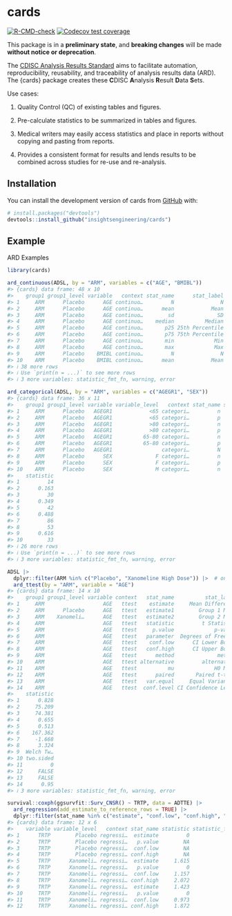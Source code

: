 
<!-- README.md is generated from README.Rmd. Please edit that file -->

# cards

<!-- badges: start -->

[![R-CMD-check](https://github.com/insightsengineering/cards/actions/workflows/R-CMD-check.yaml/badge.svg)](https://github.com/insightsengineering/cards/actions/workflows/R-CMD-check.yaml)
[![Codecov test
coverage](https://codecov.io/gh/insightsengineering/cards/branch/main/graph/badge.svg)](https://app.codecov.io/gh/insightsengineering/cards?branch=main)
<!-- badges: end -->

This package is in a **preliminary state**, and **breaking changes**
will be made **without notice or deprecation**.

The [CDISC Analysis Results
Standard](https://www.cdisc.org/standards/foundational/analysis-results-standards)
aims to facilitate automation, reproducibility, reusability, and
traceability of analysis results data (ARD). The {cards} package creates
these **C**DISC **A**nalysis **R**esult **D**ata **S**ets.

Use cases:

1.  Quality Control (QC) of existing tables and figures.

2.  Pre-calculate statistics to be summarized in tables and figures.

3.  Medical writers may easily access statistics and place in reports
    without copying and pasting from reports.

4.  Provides a consistent format for results and lends results to be
    combined across studies for re-use and re-analysis.

## Installation

You can install the development version of cards from
[GitHub](https://github.com/) with:

``` r
# install.packages("devtools")
devtools::install_github("insightsengineering/cards")
```

## Example

ARD Examples

``` r
library(cards)

ard_continuous(ADSL, by = "ARM", variables = c("AGE", "BMIBL"))
#> {cards} data frame: 48 x 10
#>    group1 group1_level variable   context stat_name      stat_label statistic
#> 1     ARM      Placebo      AGE continuo…         N               N        86
#> 2     ARM      Placebo      AGE continuo…      mean            Mean    75.209
#> 3     ARM      Placebo      AGE continuo…        sd              SD      8.59
#> 4     ARM      Placebo      AGE continuo…    median          Median        76
#> 5     ARM      Placebo      AGE continuo…       p25 25th Percentile        69
#> 6     ARM      Placebo      AGE continuo…       p75 75th Percentile        82
#> 7     ARM      Placebo      AGE continuo…       min             Min        52
#> 8     ARM      Placebo      AGE continuo…       max             Max        89
#> 9     ARM      Placebo    BMIBL continuo…         N               N        86
#> 10    ARM      Placebo    BMIBL continuo…      mean            Mean    23.636
#> ℹ 38 more rows
#> ℹ Use `print(n = ...)` to see more rows
#> ℹ 3 more variables: statistic_fmt_fn, warning, error

ard_categorical(ADSL, by = "ARM", variables = c("AGEGR1", "SEX"))
#> {cards} data frame: 36 x 11
#>    group1 group1_level variable variable_level   context stat_name stat_label
#> 1     ARM      Placebo   AGEGR1            <65 categori…         n          n
#> 2     ARM      Placebo   AGEGR1            <65 categori…         p          %
#> 3     ARM      Placebo   AGEGR1            >80 categori…         n          n
#> 4     ARM      Placebo   AGEGR1            >80 categori…         p          %
#> 5     ARM      Placebo   AGEGR1          65-80 categori…         n          n
#> 6     ARM      Placebo   AGEGR1          65-80 categori…         p          %
#> 7     ARM      Placebo   AGEGR1                categori…         N          N
#> 8     ARM      Placebo      SEX              F categori…         n          n
#> 9     ARM      Placebo      SEX              F categori…         p          %
#> 10    ARM      Placebo      SEX              M categori…         n          n
#>    statistic
#> 1         14
#> 2      0.163
#> 3         30
#> 4      0.349
#> 5         42
#> 6      0.488
#> 7         86
#> 8         53
#> 9      0.616
#> 10        33
#> ℹ 26 more rows
#> ℹ Use `print(n = ...)` to see more rows
#> ℹ 3 more variables: statistic_fmt_fn, warning, error

ADSL |>
  dplyr::filter(ARM %in% c("Placebo", "Xanomeline High Dose")) |>  # only only two groups for a t-test
  ard_ttest(by = "ARM", variable = "AGE")
#> {cards} data frame: 14 x 10
#>    group1 group1_level variable context   stat_name          stat_label
#> 1     ARM                   AGE   ttest    estimate     Mean Difference
#> 2     ARM      Placebo      AGE   ttest   estimate1        Group 1 Mean
#> 3     ARM    Xanomeli…      AGE   ttest   estimate2        Group 2 Mean
#> 4     ARM                   AGE   ttest   statistic         t Statistic
#> 5     ARM                   AGE   ttest     p.value             p-value
#> 6     ARM                   AGE   ttest   parameter  Degrees of Freedom
#> 7     ARM                   AGE   ttest    conf.low      CI Lower Bound
#> 8     ARM                   AGE   ttest   conf.high      CI Upper Bound
#> 9     ARM                   AGE   ttest      method              method
#> 10    ARM                   AGE   ttest alternative         alternative
#> 11    ARM                   AGE   ttest          mu             H0 Mean
#> 12    ARM                   AGE   ttest      paired       Paired t-test
#> 13    ARM                   AGE   ttest   var.equal     Equal Variances
#> 14    ARM                   AGE   ttest  conf.level CI Confidence Level
#>    statistic
#> 1      0.828
#> 2     75.209
#> 3     74.381
#> 4      0.655
#> 5      0.513
#> 6    167.362
#> 7     -1.668
#> 8      3.324
#> 9  Welch Tw…
#> 10 two.sided
#> 11         0
#> 12     FALSE
#> 13     FALSE
#> 14      0.95
#> ℹ 3 more variables: statistic_fmt_fn, warning, error

survival::coxph(ggsurvfit::Surv_CNSR() ~ TRTP, data = ADTTE) |>
  ard_regression(add_estimate_to_reference_rows = TRUE) |> 
  dplyr::filter(stat_name %in% c("estimate", "conf.low", "conf.high", "p.value"))
#> {cards} data frame: 12 x 6
#>    variable variable_level   context stat_name statistic statistic_fmt_fn
#> 1      TRTP        Placebo regressi…  estimate         0                1
#> 2      TRTP        Placebo regressi…   p.value        NA                1
#> 3      TRTP        Placebo regressi…  conf.low        NA                1
#> 4      TRTP        Placebo regressi… conf.high        NA                1
#> 5      TRTP      Xanomeli… regressi…  estimate     1.615                1
#> 6      TRTP      Xanomeli… regressi…   p.value         0                1
#> 7      TRTP      Xanomeli… regressi…  conf.low     1.157                1
#> 8      TRTP      Xanomeli… regressi… conf.high     2.072                1
#> 9      TRTP      Xanomeli… regressi…  estimate     1.423                1
#> 10     TRTP      Xanomeli… regressi…   p.value         0                1
#> 11     TRTP      Xanomeli… regressi…  conf.low     0.973                1
#> 12     TRTP      Xanomeli… regressi… conf.high     1.872                1
```

